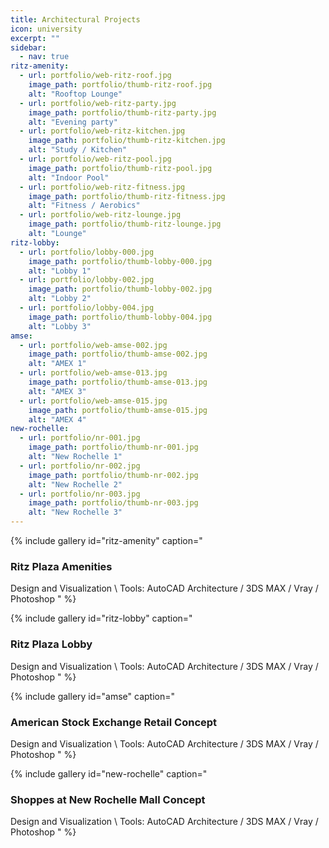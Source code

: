 ```yaml
---
title: Architectural Projects
icon: university
excerpt: ""
sidebar: 
  - nav: true
ritz-amenity:
  - url: portfolio/web-ritz-roof.jpg
    image_path: portfolio/thumb-ritz-roof.jpg
    alt: "Rooftop Lounge"
  - url: portfolio/web-ritz-party.jpg
    image_path: portfolio/thumb-ritz-party.jpg
    alt: "Evening party"
  - url: portfolio/web-ritz-kitchen.jpg
    image_path: portfolio/thumb-ritz-kitchen.jpg
    alt: "Study / Kitchen"
  - url: portfolio/web-ritz-pool.jpg
    image_path: portfolio/thumb-ritz-pool.jpg
    alt: "Indoor Pool"
  - url: portfolio/web-ritz-fitness.jpg
    image_path: portfolio/thumb-ritz-fitness.jpg
    alt: "Fitness / Aerobics"
  - url: portfolio/web-ritz-lounge.jpg
    image_path: portfolio/thumb-ritz-lounge.jpg
    alt: "Lounge"
ritz-lobby:
  - url: portfolio/lobby-000.jpg
    image_path: portfolio/thumb-lobby-000.jpg
    alt: "Lobby 1"
  - url: portfolio/lobby-002.jpg
    image_path: portfolio/thumb-lobby-002.jpg
    alt: "Lobby 2"
  - url: portfolio/lobby-004.jpg
    image_path: portfolio/thumb-lobby-004.jpg
    alt: "Lobby 3"
amse:
  - url: portfolio/web-amse-002.jpg
    image_path: portfolio/thumb-amse-002.jpg
    alt: "AMEX 1"
  - url: portfolio/web-amse-013.jpg
    image_path: portfolio/thumb-amse-013.jpg
    alt: "AMEX 3"
  - url: portfolio/web-amse-015.jpg
    image_path: portfolio/thumb-amse-015.jpg
    alt: "AMEX 4"
new-rochelle:
  - url: portfolio/nr-001.jpg
    image_path: portfolio/thumb-nr-001.jpg
    alt: "New Rochelle 1"
  - url: portfolio/nr-002.jpg
    image_path: portfolio/thumb-nr-002.jpg
    alt: "New Rochelle 2"
  - url: portfolio/nr-003.jpg
    image_path: portfolio/thumb-nr-003.jpg
    alt: "New Rochelle 3"
---
```



{% include gallery id="ritz-amenity" caption="
### Ritz Plaza Amenities
Design and Visualization \\
Tools: AutoCAD Architecture / 3DS MAX / Vray / Photoshop 
" %}

{% include gallery id="ritz-lobby" caption="
### Ritz Plaza Lobby
Design and Visualization \\
Tools: AutoCAD Architecture / 3DS MAX / Vray / Photoshop 
" %}

{% include gallery id="amse" caption="
### American Stock Exchange Retail Concept
Design and Visualization \\
Tools: AutoCAD Architecture / 3DS MAX / Vray / Photoshop 
" %}

{% include gallery id="new-rochelle" caption="
### Shoppes at New Rochelle Mall Concept
Design and Visualization \\
Tools: AutoCAD Architecture / 3DS MAX / Vray / Photoshop 
" %}
